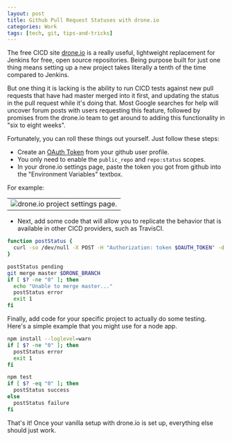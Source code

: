 ```yaml
---
layout: post
title: Github Pull Request Statuses with drone.io
categories: Work
tags: [tech, git, tips-and-tricks]
---
```


The free CICD site [drone.io](https://drone.io) is a really useful, lightweight replacement for Jenkins for free, open source repositories. Being purpose built for just one thing means setting up a new project takes literally a tenth of the time compared to Jenkins.

But one thing it is lacking is the ability to run CICD tests against new pull requests that have had master merged into it first, and updating the status in the pull request while it's doing that. Most Google searches for help will uncover forum posts with users requesting this feature, followed by promises from the drone.io team to get around to adding this functionality in "six to eight weeks".

Fortunately, you can roll these things out yourself. Just follow these steps:

- Create an [OAuth Token](https://help.github.com/articles/creating-an-access-token-for-command-line-use) from your github user profile.
 - You only need to enable the `public_repo` and `repo:status` scopes.
- In your drone.io settings page, paste the token you got from github into the "Environment Variables" textbox.

For example:

<table>
 <tr>
  <td align="center">
   <img src="https://i.imgur.com/QXQE74f.png" alt="drone.io project settings page."></img>
  </td>
 </tr>
</table>

- Next, add some code that will allow you to replicate the behavior that is available in other CICD providers, such as TravisCI.

~~~bash
function postStatus {
  curl -so /dev/null -X POST -H "Authorization: token $OAUTH_TOKEN" -d "{\"state\": \"$1\", \"target_url\": \"$DRONE_BUILD_URL\", \"description\": \"Built and tested on drone.io\", \"context\": \"Built and tested on drone.io\"}" https://api.github.com/repos/:YOUR_NAME:/:YOUR_REPO:/statuses/$DRONE_COMMIT;
}

postStatus pending
git merge master $DRONE_BRANCH
if [ $? -ne "0" ]; then
  echo "Unable to merge master..."
  postStatus error
  exit 1
fi

~~~

Finally, add code for your specific project to actually do some testing. Here's a simple example that you might use for a node app.

~~~bash
npm install --loglevel=warn
if [ $? -ne "0" ]; then
  postStatus error
  exit 1
fi

npm test
if [ $? -eq "0" ]; then
  postStatus success
else
  postStatus failure
fi
~~~

That's it! Once your vanilla setup with drone.io is set up, everything else should just work.

